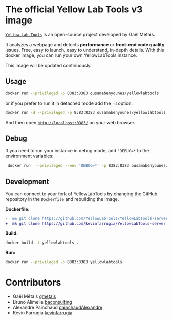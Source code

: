 # The official Yellow Lab Tools v3 image

[`Yellow Lab Tools`](https://github.com/YellowLabTools/YellowLabTools) is an open-source project developed by Gaël Métais.

It analyzes a webpage and detects **performance** or **front-end code quality** issues. Free, easy to launch, easy to understand, in-depth details. With this docker image, you can run your own YellowLabTools instance.

This image will be updated continuously.

## Usage

```sh
docker run --privileged -p 8383:8383 ousamabenyounes/yellowlabtools 
```

or if you prefer to run it in detached mode add the `-d` option:

```sh
docker run -d --privileged -p 8383:8383 ousamabenyounes/yellowlabtools 
```

And then open [`http://localhost:8383/`](http://localhost:8383/) on your web browser.  

## Debug

If you need to run your instance in debug mode, add `'DEBUG=*` to the environment variables:

```sh
 docker run  --privileged --env 'DEBUG=*' -p 8383:8383 ousamabenyounes/yellowlabtools
```

## Development

You can connect to your fork of YellowLabTools by changing the GitHub repository in the `Dockerfile` and rebuilding the image.

**Dockerfile:**
```diff
-  && git clone https://github.com/YellowLabTools/YellowLabTools-server.git -b ${VERSION} . \
+  && git clone https://github.com/kevinfarrugia/YellowLabTools-server.git -b ${VERSION} . \
```

**Build:**
```sh
docker build -t yellowlabtools .
```

**Run:**
```sh
docker run --privileged -p 8383:8383 yellowlabtools
```

# Contributors
- Gaël Métais [gmetais](https://github.com/gmetais)
- Bruno Alimelie [baconsulting](https://github.com/baconsulting)
- Alexandre Painchaud [painchaudAlexandre](https://github.com/painchaudAlexandre)
- Kevin Farrugia [kevinfarrugia](https://github.com/kevinfarrugia)
